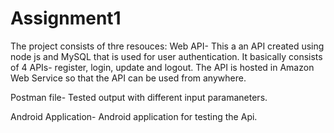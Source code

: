 # Assignment1
The project consists of thre resouces:
Web API-
This a an API created using node js and MySQL that is used for user authentication. It basically consists of 4 APIs- register, login, update and logout.
The API is hosted in Amazon Web Service so that the API can be used from anywhere.

Postman file-
Tested output with different input paramaneters.

Android Application-
Android application for testing the Api.
